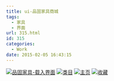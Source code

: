 ```yaml
---
title: ui-品固家具商城
tags:
  - 家具
  - 界面
url: 315.html
id: 315
categories:
  - Work
date: 2015-02-05 16:43:15
---
```


[![品固家具-载入界面](http://www.psdpi.com/blog/wp-content/uploads/2015/12/品固家具-载入界面.jpg)](http://www.psdpi.com/blog/wp-content/uploads/2015/12/品固家具-载入界面.jpg) [![类目](http://www.psdpi.com/blog/wp-content/uploads/2015/12/类目.jpg)](http://www.psdpi.com/blog/wp-content/uploads/2015/12/类目.jpg) [![主页](http://www.psdpi.com/blog/wp-content/uploads/2015/12/主页.jpg)](http://www.psdpi.com/blog/wp-content/uploads/2015/12/主页.jpg) [![收藏](http://www.psdpi.com/blog/wp-content/uploads/2015/12/收藏.jpg)](http://www.psdpi.com/blog/wp-content/uploads/2015/12/收藏.jpg)